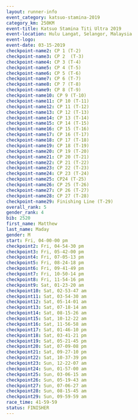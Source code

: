```yaml
---
layout: runner-info 
event_category: katsuo-stamina-2019 
category_km: 250KM 
event-title: Katsuo Stamina Titi Ultra 2019 
event-location: Hulu Langat, Selangor, Malaysia 
event-logo: 
event-date: 03-15-2019 
checkpoint-name2: CP 1 (T-2) 
checkpoint-name3: CP 2  (T-3) 
checkpoint-name4: CP 3 (T-4) 
checkpoint-name5: CP 4 (T-5) 
checkpoint-name6: CP 5 (T-6) 
checkpoint-name7: CP 6 (T-7) 
checkpoint-name8: CP 7 (T-8) 
checkpoint-name9: CP 8 (T-9) 
checkpoint-name10: CP 9 (T-10) 
checkpoint-name11: CP 10 (T-11) 
checkpoint-name12: CP 11 (T-12) 
checkpoint-name13: CP 12 (T-13) 
checkpoint-name14: CP 13 (T-14) 
checkpoint-name15: CP 14 (T-15) 
checkpoint-name16: CP 15 (T-16) 
checkpoint-name17: CP 16 (T-17) 
checkpoint-name18: CP 17 (T-18) 
checkpoint-name19: CP 18 (T-19) 
checkpoint-name20: CP 19 (T-20) 
checkpoint-name21: CP 20 (T-21) 
checkpoint-name22: CP 21 (T-22) 
checkpoint-name23: CP 22 (T-23) 
checkpoint-name24: CP 23 (T-24) 
checkpoint-name25: CP24 (T-25) 
checkpoint-name26: CP 25 (T-26) 
checkpoint-name27: CP 26 (T-27) 
checkpoint-name28: CP 27 (T-28) 
checkpoint-name29: Finishing Line (T-29) 
overall_rank: 5
gender_rank: 4
bib: 2520
first_name: Matthew
last_name: Maday
gender: M
start: Fri, 04-00-00 pm
checkpoint2: Fri, 04-54-30 pm
checkpoint3: Fri, 05-42-00 pm
checkpoint4: Fri, 07-05-13 pm
checkpoint5: Fri, 08-24-18 pm
checkpoint6: Fri, 09-41-49 pm
checkpoint7: Fri, 10-50-14 pm
checkpoint8: Fri, 11-54-16 pm
checkpoint9: Sat, 01-23-20 am
checkpoint10: Sat, 02-53-47 am
checkpoint11: Sat, 03-54-30 am
checkpoint12: Sat, 05-14-01 am
checkpoint13: Sat, 07-18-14 am
checkpoint14: Sat, 08-15-26 am
checkpoint15: Sat, 10-12-22 am
checkpoint16: Sat, 11-56-58 am
checkpoint17: Sat, 01-46-10 pm
checkpoint18: Sat, 03-41-21 pm
checkpoint19: Sat, 05-21-45 pm
checkpoint20: Sat, 07-09-08 pm
checkpoint21: Sat, 09-27-10 pm
checkpoint22: Sat, 10-37-39 pm
checkpoint23: Sun, 12-22-07 am
checkpoint24: Sun, 01-57-00 am
checkpoint25: Sun, 03-06-15 am
checkpoint26: Sun, 05-19-43 am
checkpoint27: Sun, 07-06-27 am
checkpoint28: Sun, 08-15-45 am
checkpoint29: Sun, 09-59-59 am
race_time: 41-59-59
status: FINISHER
---
```

